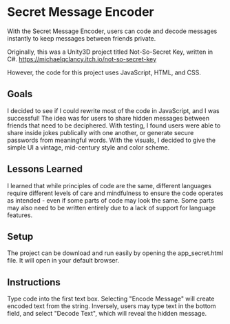 # Secret Message Encoder
 With the Secret Message Encoder, users can code and decode messages instantly to keep messages between friends private.

 Originally, this was a Unity3D project titled Not-So-Secret Key, written in C#.
 https://michaelqclancy.itch.io/not-so-secret-key

 However, the code for this project uses JavaScript, HTML, and CSS.

## Goals

 I decided to see if I could rewrite most of the code in JavaScript, and I was successful! The idea was for users to share hidden messages between friends that need to be deciphered. With testing, I found users were able to share inside jokes publically with one another, or generate secure passwords from meaningful words. With the visuals, I decided to give the simple UI a vintage, mid-century style and color scheme.
 
## Lessons Learned

 I learned that while principles of code are the same, different languages require different levels of care and mindfulness to ensure the code operates as intended - even if some parts of code may look the same. Some parts may also need to be written entirely due to a lack of support for language features.

 ## Setup

The project can be download and run easily by opening the app_secret.html file. It will open in your default browser.

## Instructions

Type code into the first text box. Selecting "Encode Message" will create encoded text from the string. Inversely, users may type text in the bottom field, and select "Decode Text", which will reveal the hidden message.